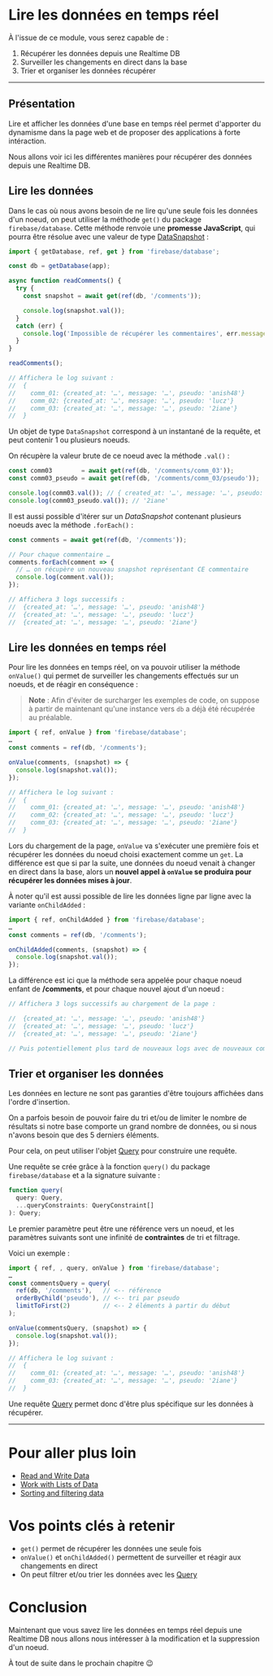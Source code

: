 # Lire les données en temps réel

À l'issue de ce module, vous serez capable de :

1. Récupérer les données depuis une Realtime DB
2. Surveiller les changements en direct dans la base
3. Trier et organiser les données récupérer

---

## Présentation

Lire et afficher les données d'une base en temps réel permet d'apporter du dynamisme dans la page web et de proposer des applications à forte intéraction.

Nous allons voir ici les différentes manières pour récupérer des données depuis une Realtime DB.

## Lire les données

Dans le cas où nous avons besoin de ne lire qu'une seule fois les données d'un noeud, on peut utiliser la méthode `get()` du package `firebase/database`. Cette méthode renvoie une **promesse JavaScript**, qui pourra être résolue avec une valeur de type [DataSnapshot](https://firebase.google.com/docs/reference/js/database.datasnapshot?hl=en) :

```js
import { getDatabase, ref, get } from 'firebase/database';

const db = getDatabase(app);

async function readComments() {
  try {
    const snapshot = await get(ref(db, '/comments'));

    console.log(snapshot.val());
  }
  catch (err) {
    console.log('Impossible de récupérer les commentaires', err.message);
  }
}

readComments();

// Affichera le log suivant :
//  {
//    comm_01: {created_at: '…', message: '…', pseudo: 'anish48'}
//    comm_02: {created_at: '…', message: '…', pseudo: 'lucz'}
//    comm_03: {created_at: '…', message: '…', pseudo: '2iane'}
//  }
```

Un objet de type `DataSnapshot` correspond à un instantané de la requête, et peut contenir 1 ou plusieurs noeuds.

On récupère la valeur brute de ce noeud avec la méthode `.val()` :

```js
const comm03        = await get(ref(db, '/comments/comm_03'));
const comm03_pseudo = await get(ref(db, '/comments/comm_03/pseudo'));

console.log(comm03.val()); // { created_at: '…', message: '…', pseudo: '2iane' }
console.log(comm03_pseudo.val()); // '2iane'
```

Il est aussi possible d'itérer sur un _DataSnapshot_ contenant plusieurs noeuds avec la méthode `.forEach()` :

```js
const comments = await get(ref(db, '/comments'));

// Pour chaque commentaire …
comments.forEach(comment => {
  // … on récupère un nouveau snapshot représentant CE commentaire
  console.log(comment.val());
});

// Affichera 3 logs successifs :
//  {created_at: '…', message: '…', pseudo: 'anish48'}
//  {created_at: '…', message: '…', pseudo: 'lucz'}
//  {created_at: '…', message: '…', pseudo: '2iane'}
```

## Lire les données en temps réel

Pour lire les données en temps réel, on va pouvoir utiliser la méthode `onValue()` qui permet de surveiller les changements effectués sur un noeuds, et de réagir en conséquence :

> **Note** :
> Afin d'éviter de surcharger les exemples de code, on suppose à partir de maintenant qu'une instance vers `db` a déjà été récupérée au préalable.

```js
import { ref, onValue } from 'firebase/database';
…
const comments = ref(db, '/comments');

onValue(comments, (snapshot) => {
  console.log(snapshot.val());
});

// Affichera le log suivant :
//  {
//    comm_01: {created_at: '…', message: '…', pseudo: 'anish48'}
//    comm_02: {created_at: '…', message: '…', pseudo: 'lucz'}
//    comm_03: {created_at: '…', message: '…', pseudo: '2iane'}
//  }
```

Lors du chargement de la page, `onValue` va s'exécuter une première fois et récupérer les données du noeud choisi exactement comme un `get`. La différence est que si par la suite, une données du noeud venait à changer en direct dans la base, alors un **nouvel appel à `onValue` se produira pour récupérer les données mises à jour**.

À noter qu'il est aussi possible de lire les données ligne par ligne avec la variante `onChildAdded` :

```js
import { ref, onChildAdded } from 'firebase/database';
…
const comments = ref(db, '/comments');

onChildAdded(comments, (snapshot) => {
  console.log(snapshot.val());
});
```

La différence est ici que la méthode sera appelée pour chaque noeud enfant de **/comments**, et pour chaque nouvel ajout d'un noeud :

```js
// Affichera 3 logs successifs au chargement de la page :

//  {created_at: '…', message: '…', pseudo: 'anish48'}
//  {created_at: '…', message: '…', pseudo: 'lucz'}
//  {created_at: '…', message: '…', pseudo: '2iane'}

// Puis potentiellement plus tard de nouveaux logs avec de nouveaux commentaires.
```

## Trier et organiser les données

Les données en lecture ne sont pas garanties d'être toujours affichées dans l'ordre d'insertion.

On a parfois besoin de pouvoir faire du tri et/ou de limiter le nombre de résultats si notre base comporte un grand nombre de données, ou si nous n'avons besoin que des 5 derniers éléments.

Pour cela, on peut utiliser l'objet [Query](https://firebase.google.com/docs/reference/js/database.query?hl=en) pour construire une requête.

Une requête se crée grâce à la fonction `query()` du package `firebase/database` et a la signature suivante :

```js
function query(
  query: Query,
  ...queryConstraints: QueryConstraint[]
): Query;
```

Le premier paramètre peut être une référence vers un noeud, et les paramètres suivants sont une infinité de **contraintes** de tri et filtrage.

Voici un exemple :

```js
import { ref, , query, onValue } from 'firebase/database';
…
const commentsQuery = query(
  ref(db, '/comments'),   // <-- référence
  orderByChild('pseudo'), // <-- tri par pseudo
  limitToFirst(2)         // <-- 2 éléments à partir du début
);

onValue(commentsQuery, (snapshot) => {
  console.log(snapshot.val());
});

// Affichera le log suivant :
//  {
//    comm_01: {created_at: '…', message: '…', pseudo: 'anish48'}
//    comm_03: {created_at: '…', message: '…', pseudo: '2iane'}
//  }
```

Une requête [Query](https://firebase.google.com/docs/reference/js/database.query?hl=en) permet donc d'être plus spécifique sur les données à récupérer.

---

# Pour aller plus loin

- [Read and Write Data](https://firebase.google.com/docs/database/web/read-and-write)
- [Work with Lists of Data](https://firebase.google.com/docs/database/web/lists-of-data)
- [Sorting and filtering data](https://firebase.google.com/docs/database/web/lists-of-data#sorting_and_filtering_data)

# Vos points clés à retenir

- `get()` permet de récupérer les données une seule fois
- `onValue()` et `onChildAdded()` permettent de surveiller et réagir aux changements en direct
- On peut filtrer et/ou trier les données avec les [Query](https://firebase.google.com/docs/reference/js/database.query?hl=en)

# Conclusion

Maintenant que vous savez lire les données en temps réel depuis une Realtime DB nous allons nous intéresser à la modification et la suppression d'un noeud.

À tout de suite dans le prochain chapitre 😉